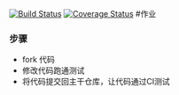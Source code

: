 [![Build Status](https://www.travis-ci.org/chenfengjuan/homework1.svg?branch=master)](https://www.travis-ci.org/chenfengjuan/homework1)
[![Coverage Status](https://coveralls.io/repos/github/chenfengjuan/homework1/badge.svg?branch=master)](https://coveralls.io/github/chenfengjuan/homework1?branch=master)
#作业

### 步骤

* fork 代码
* 修改代码跑通测试
* 将代码提交回主干仓库，让代码通过CI测试